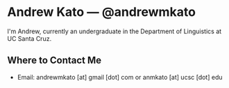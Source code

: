 # Andrew Kato — @andrewmkato

I'm Andrew, currently an undergraduate in the Department of Linguistics at UC Santa Cruz.

## Where to Contact Me

- Email: andrewmkato \[at\] gmail \[dot\] com or anmkato [at] ucsc \[dot\] edu
